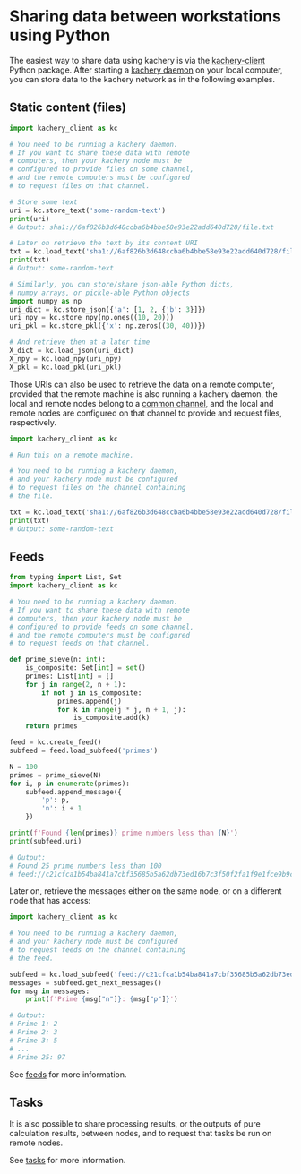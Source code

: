 # Sharing data between workstations using Python

The easiest way to share data using kachery is via the [kachery-client](https://github.com/kacheryhub/kachery-client) Python package. After starting a [kachery daemon](https://github.com/kacheryhub/kachery-daemon) on your local computer, you can store data to the kachery network as in the following examples.

## Static content (files)

```python
import kachery_client as kc

# You need to be running a kachery daemon.
# If you want to share these data with remote
# computers, then your kachery node must be
# configured to provide files on some channel,
# and the remote computers must be configured
# to request files on that channel.

# Store some text
uri = kc.store_text('some-random-text')
print(uri)
# Output: sha1://6af826b3d648ccba6b4bbe58e93e22add640d728/file.txt

# Later on retrieve the text by its content URI
txt = kc.load_text('sha1://6af826b3d648ccba6b4bbe58e93e22add640d728/file.txt')
print(txt)
# Output: some-random-text

# Similarly, you can store/share json-able Python dicts,
# numpy arrays, or pickle-able Python objects
import numpy as np
uri_dict = kc.store_json({'a': [1, 2, {'b': 3}]})
uri_npy = kc.store_npy(np.ones((10, 20)))
uri_pkl = kc.store_pkl({'x': np.zeros((30, 40))})

# And retrieve then at a later time
X_dict = kc.load_json(uri_dict)
X_npy = kc.load_npy(uri_npy)
X_pkl = kc.load_pkl(uri_pkl)
```

Those URIs can also be used to retrieve the data on a remote computer, provided that the remote machine is also running a kachery daemon, the local and remote nodes belong to a [common channel](./doc/channel.md), and the local and remote nodes are configured on that channel to provide and request files, respectively.

```python
import kachery_client as kc

# Run this on a remote machine.

# You need to be running a kachery daemon,
# and your kachery node must be configured
# to request files on the channel containing
# the file.

txt = kc.load_text('sha1://6af826b3d648ccba6b4bbe58e93e22add640d728/file.txt')
print(txt)
# Output: some-random-text
```

## Feeds

```python
from typing import List, Set
import kachery_client as kc

# You need to be running a kachery daemon.
# If you want to share these data with remote
# computers, then your kachery node must be
# configured to provide feeds on some channel,
# and the remote computers must be configured
# to request feeds on that channel.

def prime_sieve(n: int):
    is_composite: Set[int] = set()
    primes: List[int] = []
    for j in range(2, n + 1):
        if not j in is_composite:
            primes.append(j)
            for k in range(j * j, n + 1, j):
                is_composite.add(k)
    return primes

feed = kc.create_feed()
subfeed = feed.load_subfeed('primes')

N = 100
primes = prime_sieve(N)
for i, p in enumerate(primes):
    subfeed.append_message({
        'p': p,
        'n': i + 1
    })

print(f'Found {len(primes)} prime numbers less than {N}')
print(subfeed.uri)

# Output:
# Found 25 prime numbers less than 100
# feed://c21cfca1b54ba841a7cbf35685b5a62db73ed16b7c3f50f2fa1f9e1fce9b9cef/primes
```

Later on, retrieve the messages either on the same node, or on a different node that has access:

```python
import kachery_client as kc

# You need to be running a kachery daemon,
# and your kachery node must be configured
# to request feeds on the channel containing
# the feed.

subfeed = kc.load_subfeed('feed://c21cfca1b54ba841a7cbf35685b5a62db73ed16b7c3f50f2fa1f9e1fce9b9cef/primes')
messages = subfeed.get_next_messages()
for msg in messages:
    print(f'Prime {msg["n"]}: {msg["p"]}')

# Output:
# Prime 1: 2
# Prime 2: 3
# Prime 3: 5
# ...
# Prime 25: 97
```

See [feeds](./feeds.md) for more information.

## Tasks

It is also possible to share processing results, or the outputs of pure calculation results, between nodes, and to request that tasks be run on remote nodes.

See [tasks](./tasks.md) for more information.